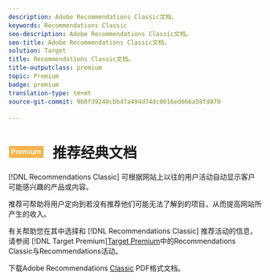 ```yaml
---
description: Adobe Recommendations Classic文档。
keywords: Recommendations Classic
seo-description: Adobe Recommendations Classic文档。
seo-title: Adobe Recommendations Classic文档。
solution: Target
title: Recommendations Classic文档。
title-outputclass: premium
topic: Premium
badge: premium
translation-type: tm+mt
source-git-commit: 9b8f39240cbbd7a494d74dc0016ed666a58fd870

---
```



# ![高级](/help/assets/premium.png) 推荐经典文档

[!DNL Recommendations Classic] 可根据网站上以往的用户活动自动显示客户可能感兴趣的产品或内容。

推荐可帮助将用户定向到若没有推荐他们可能无法了解到的项目，从而提高网站所产生的收入。

有关帮助您在其中选择和 [!DNL Recommendations Classic] 推荐活动的信息，请参阅 [!DNL Target Premium][Target Premium](/help/c-recommendations/c-recommendations-faq/recommendations-classic-versus-recommendations-activities-target-premium.md)中的Recommendations Classic与Recommendations活动。

下载Adobe Recommendations [Classic](/help/assets/adobe-recommendations-classic.pdf) PDF格式文档。